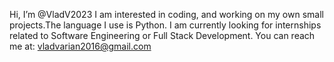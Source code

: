 Hi, I’m @VladV2023
I am interested in coding, and working on my own small projects.The language I use is Python.
I am currently looking for internships related to Software Engineering or Full Stack Development.
You can reach me at: vladvarian2016@gmail.com
